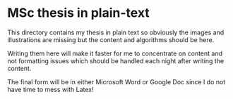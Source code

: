 # MSc thesis in plain-text

This directory contains my thesis in plain text so obviously the images and illustrations are missing but the content and algorithms should be here.

Writing them here will make it faster for me to concentrate on content and not formatting issues which should be handled each night after writing the content.

The final form will be in either Microsoft Word or Google Doc since I do not have time to mess with Latex!
